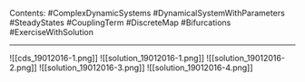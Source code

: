 Contents:
#ComplexDynamicSystems 
#DynamicalSystemWithParameters 
#SteadyStates 
#CouplingTerm 
#DiscreteMap 
#Bifurcations 
#ExerciseWithSolution 

---

![[cds_19012016-1.png]]
![[solution_19012016-1.png]]
![[solution_19012016-2.png]]
![[solution_19012016-3.png]]
![[solution_19012016-4.png]]
